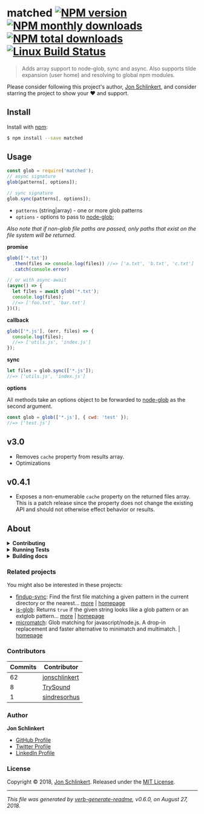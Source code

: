 # matched [![NPM version](https://img.shields.io/npm/v/matched.svg?style=flat)](https://www.npmjs.com/package/matched) [![NPM monthly downloads](https://img.shields.io/npm/dm/matched.svg?style=flat)](https://npmjs.org/package/matched) [![NPM total downloads](https://img.shields.io/npm/dt/matched.svg?style=flat)](https://npmjs.org/package/matched) [![Linux Build Status](https://img.shields.io/travis/jonschlinkert/matched.svg?style=flat&label=Travis)](https://travis-ci.org/jonschlinkert/matched)

> Adds array support to node-glob, sync and async. Also supports tilde expansion (user home) and resolving to global npm modules.

Please consider following this project's author, [Jon Schlinkert](https://github.com/jonschlinkert), and consider starring the project to show your :heart: and support.

## Install

Install with [npm](https://www.npmjs.com/):

```sh
$ npm install --save matched
```

## Usage

```js
const glob = require('matched');
// async signature
glob(patterns[, options]);

// sync signature
glob.sync(patterns[, options]);
```

* `patterns` (string|array) - one or more glob patterns
* `options` - options to pass to [node-glob](https://github.com/isaacs/node-glob);

_Also note that if non-glob file paths are passed, only paths that exist on the file system will be returned._

**promise**

```js
glob(['*.txt'])
  .then(files => console.log(files)) //=> ['a.txt', 'b.txt', 'c.txt']
  .catch(console.error)

// or with async-await
(async() => {
  let files = await glob('*.txt');
  console.log(files);
  //=> ['foo.txt', 'bar.txt']
})();
```

**callback**

```js
glob(['*.js'], (err, files) => {
  console.log(files);
  //=> ['utils.js', 'index.js']
});
```

**sync**

```js
let files = glob.sync(['*.js']);
//=> ['utils.js', 'index.js']
```

**options**

All methods take an options object to be forwarded to [node-glob](https://github.com/isaacs/node-glob) as the second argument.

```js
const glob = glob(['*.js'], { cwd: 'test' });
//=> ['test.js']
```

## v3.0

* Removes `cache` property from results array.
* Optimizations

## v0.4.1

* Exposes a non-enumerable `cache` property on the returned files array. This is a patch release since the property does not change the existing API and should not otherwise effect behavior or results.

## About

<details>
<summary><strong>Contributing</strong></summary>

Pull requests and stars are always welcome. For bugs and feature requests, [please create an issue](../../issues/new).

</details>

<details>
<summary><strong>Running Tests</strong></summary>

Running and reviewing unit tests is a great way to get familiarized with a library and its API. You can install dependencies and run tests with the following command:

```sh
$ npm install && npm test
```

</details>

<details>
<summary><strong>Building docs</strong></summary>

_(This project's readme.md is generated by [verb](https://github.com/verbose/verb-generate-readme), please don't edit the readme directly. Any changes to the readme must be made in the [.verb.md](.verb.md) readme template.)_

To generate the readme, run the following command:

```sh
$ npm install -g verbose/verb#dev verb-generate-readme && verb
```

</details>

### Related projects

You might also be interested in these projects:

* [findup-sync](https://www.npmjs.com/package/findup-sync): Find the first file matching a given pattern in the current directory or the nearest… [more](https://github.com/js-cli/node-findup-sync#readme) | [homepage](https://github.com/js-cli/node-findup-sync#readme "Find the first file matching a given pattern in the current directory or the nearest ancestor directory.")
* [is-glob](https://www.npmjs.com/package/is-glob): Returns `true` if the given string looks like a glob pattern or an extglob pattern… [more](https://github.com/jonschlinkert/is-glob) | [homepage](https://github.com/jonschlinkert/is-glob "Returns `true` if the given string looks like a glob pattern or an extglob pattern. This makes it easy to create code that only uses external modules like node-glob when necessary, resulting in much faster code execution and initialization time, and a bet")
* [micromatch](https://www.npmjs.com/package/micromatch): Glob matching for javascript/node.js. A drop-in replacement and faster alternative to minimatch and multimatch. | [homepage](https://github.com/micromatch/micromatch "Glob matching for javascript/node.js. A drop-in replacement and faster alternative to minimatch and multimatch.")

### Contributors

| **Commits** | **Contributor** | 
| --- | --- |
| 62 | [jonschlinkert](https://github.com/jonschlinkert) |
| 8 | [TrySound](https://github.com/TrySound) |
| 1 | [sindresorhus](https://github.com/sindresorhus) |

### Author

**Jon Schlinkert**

* [GitHub Profile](https://github.com/jonschlinkert)
* [Twitter Profile](https://twitter.com/jonschlinkert)
* [LinkedIn Profile](https://linkedin.com/in/jonschlinkert)

### License

Copyright © 2018, [Jon Schlinkert](https://github.com/jonschlinkert).
Released under the [MIT License](LICENSE).

***

_This file was generated by [verb-generate-readme](https://github.com/verbose/verb-generate-readme), v0.6.0, on August 27, 2018._